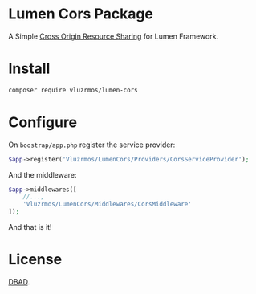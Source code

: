 # Lumen Cors Package

A Simple [Cross Origin Resource Sharing](https://developer.mozilla.org/en-US/docs/Web/HTTP/Access_control_CORS) for Lumen Framework.

# Install

```bash 
composer require vluzrmos/lumen-cors
``` 

# Configure

On <code>boostrap/app.php</code> register the service provider:

```php
$app->register('Vluzrmos/LumenCors/Providers/CorsServiceProvider');
``` 

And the middleware:

```php
$app->middlewares([
	//...,
	'Vluzrmos/LumenCors/Middlewares/CorsMiddleware'
]);
```   


And that is it!

# License

[DBAD](http://www.dbad-license.org/).